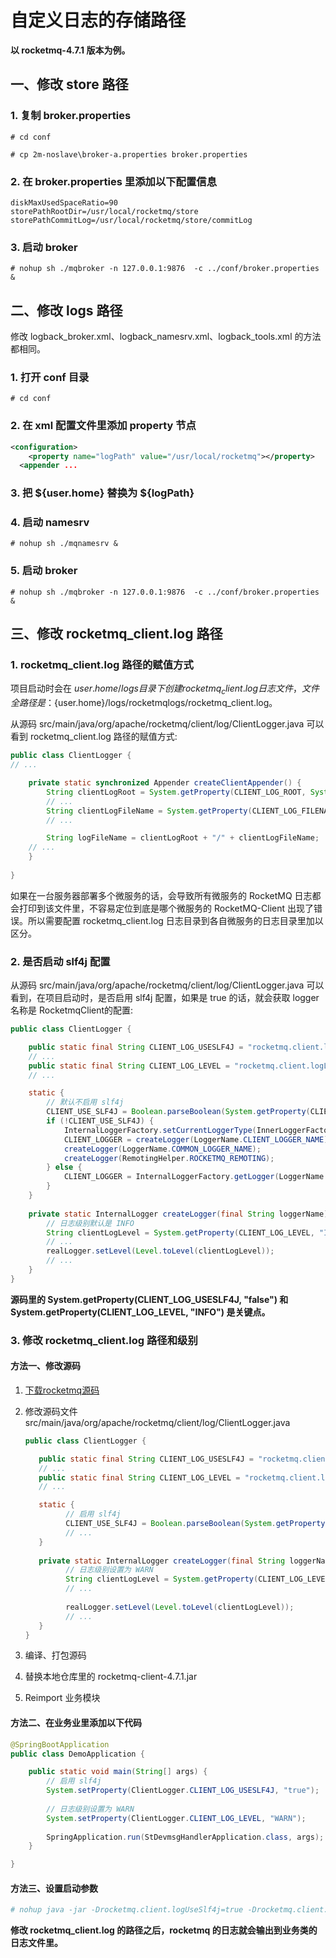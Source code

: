 # 自定义日志的存储路径

**以 rocketmq-4.7.1 版本为例。**

## 一、修改 store 路径
### 1. 复制 broker.properties
```
# cd conf

# cp 2m-noslave\broker-a.properties broker.properties
```

### 2. 在 broker.properties 里添加以下配置信息
```
diskMaxUsedSpaceRatio=90
storePathRootDir=/usr/local/rocketmq/store
storePathCommitLog=/usr/local/rocketmq/store/commitLog
```

### 3. 启动 broker
```
# nohup sh ./mqbroker -n 127.0.0.1:9876  -c ../conf/broker.properties &
```

## 二、修改 logs 路径
修改 logback_broker.xml、logback_namesrv.xml、logback_tools.xml 的方法都相同。

### 1. 打开 conf 目录
```
# cd conf
```

### 2. 在 xml 配置文件里添加 property 节点
```xml
<configuration>
	<property name="logPath" value="/usr/local/rocketmq"></property>
  <appender ...
```

### 3. 把 ${user.home} 替换为 ${logPath}

### 4. 启动 namesrv
```
# nohup sh ./mqnamesrv &
```

### 5. 启动 broker
```
# nohup sh ./mqbroker -n 127.0.0.1:9876  -c ../conf/broker.properties &
```

## 三、修改 rocketmq_client.log 路径
### 1. rocketmq_client.log 路径的赋值方式
项目启动时会在 ${user.home}/logs 目录下创建 rocketmq_client.log 日志文件，文件全路径是：${user.home}/logs/rocketmqlogs/rocketmq_client.log。

从源码 src/main/java/org/apache/rocketmq/client/log/ClientLogger.java 可以看到 rocketmq_client.log 路径的赋值方式:

```java
public class ClientLogger {
// ...

    private static synchronized Appender createClientAppender() {
        String clientLogRoot = System.getProperty(CLIENT_LOG_ROOT, System.getProperty("user.home") + "/logs/rocketmqlogs");
        // ...
        String clientLogFileName = System.getProperty(CLIENT_LOG_FILENAME, "rocketmq_client.log");
        // ...

        String logFileName = clientLogRoot + "/" + clientLogFileName;
	// ...
    }
    
}
```

如果在一台服务器部署多个微服务的话，会导致所有微服务的 RocketMQ 日志都会打印到该文件里，不容易定位到底是哪个微服务的 RocketMQ-Client 出现了错误。所以需要配置 rocketmq_client.log 日志目录到各自微服务的日志目录里加以区分。

### 2. 是否启动 slf4j 配置
从源码 src/main/java/org/apache/rocketmq/client/log/ClientLogger.java 可以看到，在项目启动时，是否启用 slf4j 配置，如果是 true 的话，就会获取 logger 名称是 RocketmqClient的配置:

```java
public class ClientLogger {

    public static final String CLIENT_LOG_USESLF4J = "rocketmq.client.logUseSlf4j";
    // ...
    public static final String CLIENT_LOG_LEVEL = "rocketmq.client.logLevel";
    // ...

    static {
        // 默认不启用 slf4j
        CLIENT_USE_SLF4J = Boolean.parseBoolean(System.getProperty(CLIENT_LOG_USESLF4J, "false"));
        if (!CLIENT_USE_SLF4J) {
            InternalLoggerFactory.setCurrentLoggerType(InnerLoggerFactory.LOGGER_INNER);
            CLIENT_LOGGER = createLogger(LoggerName.CLIENT_LOGGER_NAME);
            createLogger(LoggerName.COMMON_LOGGER_NAME);
            createLogger(RemotingHelper.ROCKETMQ_REMOTING);
        } else {
            CLIENT_LOGGER = InternalLoggerFactory.getLogger(LoggerName.CLIENT_LOGGER_NAME);
        }
    }
    
    private static InternalLogger createLogger(final String loggerName) {
        // 日志级别默认是 INFO
        String clientLogLevel = System.getProperty(CLIENT_LOG_LEVEL, "INFO");
        // ...
        realLogger.setLevel(Level.toLevel(clientLogLevel));
        // ...
    }
}
```

**源码里的 System.getProperty(CLIENT_LOG_USESLF4J, "false") 和 System.getProperty(CLIENT_LOG_LEVEL, "INFO") 是关键点。**

### 3. 修改 rocketmq_client.log 路径和级别
#### 方法一、修改源码
1. [下载rocketmq源码](https://github.com/apache/rocketmq/ 'rocketmq')

2. 修改源码文件 src/main/java/org/apache/rocketmq/client/log/ClientLogger.java
   ```java
   public class ClientLogger {
   
      public static final String CLIENT_LOG_USESLF4J = "rocketmq.client.logUseSlf4j";
      // ...
      public static final String CLIENT_LOG_LEVEL = "rocketmq.client.logLevel";
      // ...

      static {
            // 启用 slf4j
            CLIENT_USE_SLF4J = Boolean.parseBoolean(System.getProperty(CLIENT_LOG_USESLF4J, "true"));
            // ...
      }
	 
      private static InternalLogger createLogger(final String loggerName) {
            // 日志级别设置为 WARN
            String clientLogLevel = System.getProperty(CLIENT_LOG_LEVEL, "WARN");
            // ...
            
            realLogger.setLevel(Level.toLevel(clientLogLevel));
            // ...
      }
   }
   ```

3. 编译、打包源码

4. 替换本地仓库里的 rocketmq-client-4.7.1.jar

5. Reimport 业务模块

#### 方法二、在业务业里添加以下代码
```java
@SpringBootApplication
public class DemoApplication {

    public static void main(String[] args) {
        // 启用 slf4j
        System.setProperty(ClientLogger.CLIENT_LOG_USESLF4J, "true");
	
        // 日志级别设置为 WARN
        System.setProperty(ClientLogger.CLIENT_LOG_LEVEL, "WARN");
	
        SpringApplication.run(StDevmsgHandlerApplication.class, args);
    }

}
```

#### 方法三、设置启动参数
```bash
# nohup java -jar -Drocketmq.client.logUseSlf4j=true -Drocketmq.client.logLevel=WARN -XX:+HeapDumpOnOutOfMemoryError -Xmx256m -Xms256m ./demo-1.0.0.jar &
```

**修改 rocketmq_client.log 的路径之后，rocketmq 的日志就会输出到业务类的日志文件里。**
